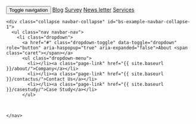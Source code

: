 <nav class="navbar navbar-default">
  <div class="container-fluid">
    <!-- Brand and toggle get grouped for better mobile display -->
    <div class="navbar-header">
      <button type="button" class="navbar-toggle collapsed" data-toggle="collapse" data-target="#bs-example-navbar-collapse-1" aria-expanded="false">
        <span class="sr-only">Toggle navigation</span>
        <span class="icon-bar"></span>
        <span class="icon-bar"></span>
        <span class="icon-bar"></span>
      </button>
      <a class="navbar-brand" href="{{ site.baseurl }}/Blog/"> Blog</a>
      <a class="navbar-brand" href="{{ site.baseurl }}/smallbusinesssurvey/">Survey</a>
      <a class="navbar-brand" href="{{ site.baseurl }}/Newsletter/">News letter</a>
      <a class="navbar-brand" href="{{ site.baseurl }}/services/">Services</a>
    </div>

    
    <div class="collapse navbar-collapse" id="bs-example-navbar-collapse-1">
      <ul class="nav navbar-nav">
        <li class="dropdown">
          <a href="#" class="dropdown-toggle" data-toggle="dropdown" role="button" aria-haspopup="true" aria-expanded="false">About <span class="caret"></span></a>
          <ul class="dropdown-menu">
            <li></li><a class="page-link" href="{{ site.baseurl }}/about/">Company</a></li>
            <li></li><a class="page-link" href="{{ site.baseurl }}/contactus/">Contact Us</a></li>
            <li></li><a class="page-link" href="{{ site.baseurl }}/casestudy/">Case Study</a></li>
          </ul>
      
      
      
    </nav>
